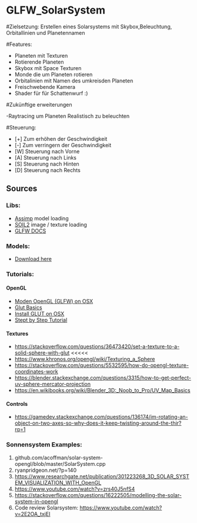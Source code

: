 # GLFW_SolarSystem

#Zielsetzung: Erstellen eines Solarsystems mit Skybox,Beleuchtung, Orbitallinien und Planetennamen

#Features:

- Planeten mit Texturen 
- Rotierende Planeten
- Skybox mit Space Texturen
- Monde die um Planeten rotieren
- Orbitalinien mit Namen des umkreisden Planeten
- Freischwebende Kamera
- Shader für für Schattenwurf :)



#Zukünftige erweiterungen 

-Raytracing um Planeten Realistisch zu beleuchten

#Steuerung:

- [+] Zum erhöhen der Geschwindigkeit
- [-] Zum verringern der Geschwindigkeit
- [W] Steuerung nach Vorne
- [A] Steuerung nach Links
- [S] Steuerung nach Hinten
- [D] Steuerung nach Rechts





## Sources
### Libs: 

- [Assimp](http://assimp.sourceforge.net/main_features_formats.html) model loading
- [SOIL2](http://www.lonesock.net/soil.html) image / texture loading
- [GLFW DOCS](https://www.glfw.org/docs/latest/quick.html)


### Models: 
- [Download here](https://free3d.com/3d-models/planet)


### Tutorials:

#### OpenGL 
- [Moden OpenGL (GLFW) on OSX](https://www.youtube.com/channel/UCkJYfCcenyjHr3DZ9JWHbkQ)
- [Glut Basics](https://www.youtube.com/watch?v=SAmD_Aq1Un4)
- [Install GLUT on OSX](https://www.opengl.org/discussion_boards/showthread.php/158769-How-to-install-GLUT-on-MAC)
- [Stept by Step Tutorial](http://ogldev.atspace.co.uk/)
#### Textures

* https://stackoverflow.com/questions/36473420/set-a-texture-to-a-solid-sphere-with-glut <<<<<
* https://www.khronos.org/opengl/wiki/Texturing_a_Sphere 
* https://stackoverflow.com/questions/5532595/how-do-opengl-texture-coordinates-work
* https://blender.stackexchange.com/questions/3315/how-to-get-perfect-uv-sphere-mercator-projection
* https://en.wikibooks.org/wiki/Blender_3D:_Noob_to_Pro/UV_Map_Basics

#### Controls

* https://gamedev.stackexchange.com/questions/136174/im-rotating-an-object-on-two-axes-so-why-does-it-keep-twisting-around-the-thir?rq=1

### Sonnensystem Examples:

1. github.com/acoffman/solar-system-opengl/blob/master/SolarSystem.cpp
2. ryanpridgeon.net/?p=140
3. https://www.researchgate.net/publication/301223268_3D_SOLAR_SYSTEM_VISUALIZATION_WITH_OpenGL
4. https://www.youtube.com/watch?v=zrs40J5nfS4
5. https://stackoverflow.com/questions/16222505/modelling-the-solar-system-in-opengl
6. Code review Solarsystem: https://www.youtube.com/watch?v=2E2OA_txjEI

